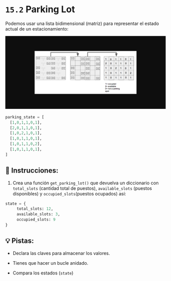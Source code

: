 # `15.2` Parking Lot

Podemos usar una lista bidimensional (matriz) para representar el estado actual de un estacionamiento:

![Parking lot](../../.learn/assets/ex15.2.png)
  

```py
parking_state = [
  [1,0,1,1,0,1],
  [2,0,1,1,0,1],
  [1,0,2,1,0,1],
  [1,0,1,1,0,1],
  [1,0,1,1,0,2],
  [1,0,1,1,0,1],
]
```

## 📝 Instrucciones:

1. Crea una función `get_parking_lot()` que devuelva un diccionario con `total_slots` (cantidad total de puestos), `available_slots` (puestos disponibles) y `occupied_slots`(puestos ocupados) así:

```py
state = {
     total_slots: 12,
     available_slots: 3,
     occupied_slots: 9
}
```

## 💡 Pistas:

- Declara las claves para almacenar los valores.
  
- Tienes que hacer un bucle anidado.

- Compara los estados (`state`)
